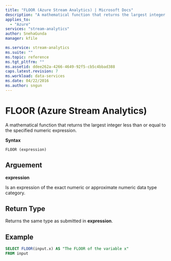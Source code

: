```yaml
---
title: "FLOOR (Azure Stream Analytics) | Microsoft Docs"
description: "A mathematical function that returns the largest integer less than or equal to the specified numeric expression. "
applies_to: 
  - "Azure"
services: "stream-analytics"
author: SnehaGunda
manager: kfile

ms.service: stream-analytics
ms.suite: ""
ms.topic: reference
ms.tgt_pltfrm: ""   
ms.assetid: ddee262a-4266-4649-92f5-cb5c4bbad388
caps.latest.revision: 7
ms.workload: data-services
ms.date: 04/22/2016
ms.author: sngun
---
```

# FLOOR (Azure Stream Analytics)
  A mathematical function that returns the largest integer less than or equal to the specified numeric expression.  
  
 **Syntax**  
  
```  
FLOOR (expression)  
```  
  
## Arguement  
 **expression**  
  
 Is an expression of the exact numeric or approximate numeric data type category.  
  
## Return Type  
 Returns the same type as submitted in **expression**.  
  
## Example  
  
```SQL  
SELECT FLOOR(input.x) AS "The FLOOR of the variable x"  
FROM input  
```  
  
  